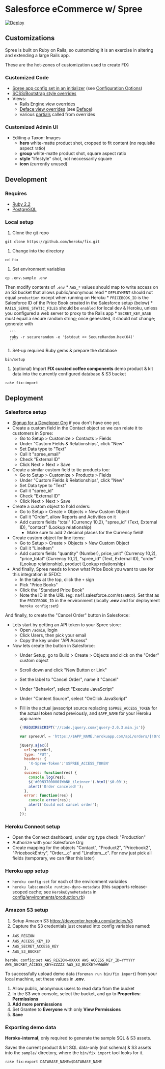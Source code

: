 Salesforce eCommerce w/ Spree
=============================

[![Deploy](https://www.herokucdn.com/deploy/button.png)](https://heroku.com/deploy?template=https://github.com/heroku/fix)

## Customizations

Spree is built on Ruby on Rails, so customizing it is an exercise in altering and extending a large Rails app.

These are the hot-zones of customization used to create FIX:

### Customized Code

* [Spree app config set in an initializer](config/initializers/spree.rb) (see [Configuration Options](https://guides.spreecommerce.com/developer/preferences.html#spree-configuration-options))
* [SCSS/Bootstrap style overrides](app/assets/stylesheets/spree/frontend/frontend_bootstrap.css.scss)
* Views:
  * [Rails Engine view overrides](app/views/spree)
  * [Deface view overrides](app/overrides/white_label) (see [Deface](https://github.com/spree/deface/blob/master/README.markdown))
  * various [partials](app/views/white_label) called from overrides

### Customized Admin UI

* Editing a Taxon: Images
  * **hero** white-matte product shot, cropped to fit content (no requisite aspect ratio)
  * **group** white-matte product shot, square aspect ratio
  * **style** "lifestyle" shot, not neccessarily square
  * **icon** (currently unused)

## Development

### Requires

* [Ruby 2.2](https://www.ruby-lang.org/en/documentation/installation/)
* [PostgreSQL](https://wiki.postgresql.org/wiki/Detailed_installation_guides)

### Local setup

1. Clone the git repo

  ```
  git clone https://github.com/heroku/fix.git
  ```
1. Change into the directory

  ```
  cd fix
  ```
1. Set environment variables

  ```
  cp .env.sample .env
  ```

  Then modify contents of `.env`
    * `AWS_*` values should map to write access on an S3 bucket that allows public/anonymous read
    * `DEPLOYMENT` should not equal `production` except when running on Heroku
    * `PRICEBOOK_ID` is the Salesforce ID of the Price Book created in the Salesforce setup (below)
    * `RAILS_SERVE_STATIC_FILES` should be `enabled` for local dev & Heroku, unless you configured a web server to proxy to the Rails app
    * `SECRET_KEY_BASE` must equal a secure random string; once generated, it should not change; generate with

      ```
      ruby -r securerandom -e '$stdout << SecureRandom.hex(64)'
      ```
1. Set-up required Ruby gems & prepare the database

  ```
  bin/setup
  ```
1. (optional) Import **FIX curated coffee components** demo product & kit data into the currently configured database & S3 bucket

  ```
  rake fix:import
  ```

## Deployment

### Salesforce setup

- [Signup for a Developer Org](https://developer.salesforce.com/signup) if you don't have one yet.
- Create a custom field in the Contact object so we can relate it to customers in Spree:
  - Go to Setup > Customize > Contacts > Fields
  - Under "Custom Fields & Relationships", click "New"
  - Set Data type to "Text"
  - Call it "spree_email"
  - Check "External ID"
  - Click Next > Next > Save
- Create a similar custom field to tie products too:
  - Go to Setup > Customize > Products > Fields
  - Under "Custom Fields & Relationships", click "New"
  - Set Data type to "Text"
  - Call it "spree_id"
  - Check "External ID"
  - Click Next > Next > Save
- Create a custom object to hold orders:
  - Go to Setup > Create > Objects > New Custom Object
  - Call it "Order", allow Reports and Activities on it
  - Add custom fields "total" (Currency 10,2), "spree_id" (Text, External ID), "contact" (Lookup relationship)
    - Make sure to add 2 decimal places for the Currency field!
- Create custom object for line items:
  - Go to Setup > Create > Objects > New Custom Object
  - Call it "LineItem"
  - Add custom fields "quantity" (Number), price_unit" (Currency 10,2), "price_total" (Currency 10,2), "spree_id" (Text, External ID), "order" (Lookup relationship), product (Lookup relationship)
- And finally, Spree needs to know what Price Book you want to use for this integration in SFDC:
  - In the tabs at the top, click the `+` sign
  - Pick "Price Books"
  - Click the "Standard Price Book"
  - Note the ID in the URL (eg: na41.salesforce.com/`01sABCD`). Set that as the `PRICEBOOK_ID` in the environment (locally **.env** and for deployment `heroku config:set`)

And finally, to create the "Cancel Order" button in Salesforce:

- Lets start by getting an API token to your Spree store:
  - Open `/admin`, login
  - Click Users, then pick your email
  - Copy the key under "API Access"
- Now lets create the button in Salesforce:
  - Under Setup, go to Build > Create > Objects and click on the "Order" custom object
  - Scroll down and click "New Button or Link"
  - Set the label to "Cancel Order", name it "Cancel"
  - Under "Behavior", select "Execute JavaScript"
  - Under "Content Source", select "OnClick JavaScript"
  - Fill in the actual javascript source replacing `$SPREE_ACCESS_TOKEN` for the actual token noted previously, and `$APP_NAME` for your Heroku app name:
    
    ```js
    {!REQUIRESCRIPT('//code.jquery.com/jquery-2.0.3.min.js')}

    var spreeUrl = 'https://$APP_NAME.herokuapp.com/api/orders/{!Order__c.spree_id__c}/empty';

    jQuery.ajax({
      url:spreeUrl,
      type: 'PUT',
      headers: {
        'X-Spree-Token':'$SPREE_ACCESS_TOKEN'
      },
      success: function(res) {
        console.log(res);
        $('#00N37000001WbNH_ileinner').html('$0.00');
        alert('Order canceled!');
      },
      error: function(res) {
        console.error(res);
        alert('Could not cancel order');
      }
    });
    ```

### Heroku Connect setup

- Open the Connect dashboard, under org type check "Production"
- Authorize with your Salesforce Org
- Create mapping for the objects "Contact", "Product2", "Pricebook2", "PricebookEntry", "Order__c" and "LineItem__c". For now just pick all fields (temporary, we can filter this later)

### Heroku app setup

- `heroku config:set` for each of the environment variables
- `heroku labs:enable runtime-dyno-metadata` (this supports release-scoped cache; see `HerokuDynoMetadata` in [config/environments/production.rb](config/environments/production.rb))

### Amazon S3 setup

1. Setup Amazon S3 https://devcenter.heroku.com/articles/s3
1. Capture the S3 credentials just created into config variables named:

  * `AWS_REGION`
  * `AWS_ACCESS_KEY_ID`
  * `AWS_SECRET_ACCESS_KEY`
  * `AWS_S3_BUCKET`

  ```
  heroku config:set AWS_REGION=XXXXX AWS_ACCESS_KEY_ID=YYYYYY AWS_SECRET_ACCESS_KEY=ZZZZZ AWS_S3_BUCKET=WWWWW
  ```

  To successfully upload demo data (`foreman run bin/fix import`) from your local machine, set these values in **.env**.
1. Allow public, anonymous users to read data from the bucket
  1. In the S3 web console, select the bucket, and go to **Properties**: **Permissions**
  1. **Add more permisssions**
  1. Set Grantee to **Everyone** with only **View Permissions**
  1. **Save**

### Exporting demo data

**Heroku-internal**, only required to generate the sample SQL & S3 assets.

Saves the current product & kit SQL data-only (not schema) & S3 assets into the `sample/` directory, where the `bin/fix import` tool looks for it.

```
rake fix:export DATABASE_NAME=$DATABASE_NAME
```
